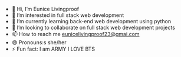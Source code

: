 

- 👋 Hi, I’m Eunice Livingproof
- 👀 I’m interested in full stack web development
- 🌱 I’m currently learning back-end web development using python
- 💞️ I’m looking to collaborate on full stack web development projects
- 📫 How to reach me eunicelivingproof23@gmai.com
- 😄 Pronouns:s she/her
- ⚡ Fun fact: I am ARMY I LOVE BTS

<!---
Livingpr/Livingpr is a ✨ special ✨ repository because its `README.md` (this file) appears on your GitHub profile.
You can click the Preview link to take a look at your changes.
--->
